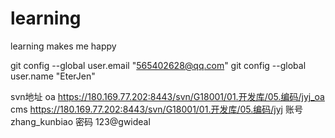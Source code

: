 # learning
learning makes me happy

git config --global user.email "565402628@qq.com"
git config --global user.name "EterJen"




svn地址
oa https://180.169.77.202:8443/svn/G18001/01.开发库/05.编码/jyj_oa
cms https://180.169.77.202:8443/svn/G18001/01.开发库/05.编码/jyj
账号 zhang_kunbiao
密码 123@gwideal